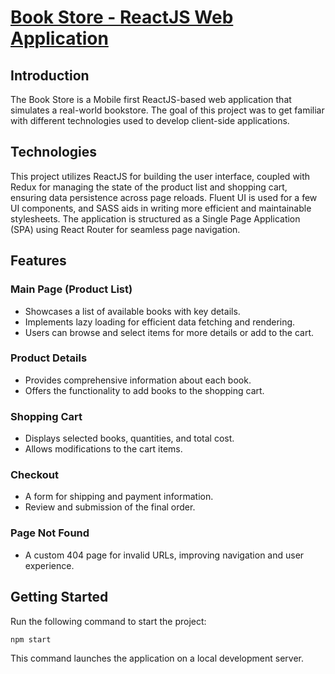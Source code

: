 
# [Book Store - ReactJS Web Application](https://book-store-vytautas-sablinskas.vercel.app/)

## Introduction

The Book Store is a Mobile first ReactJS-based web application that simulates a real-world bookstore. The goal of this project was to get familiar with different technologies used to develop client-side applications.

## Technologies

This project utilizes ReactJS for building the user interface, coupled with Redux for managing the state of the product list and shopping cart, ensuring data persistence across page reloads. Fluent UI is used for a few UI components, and SASS aids in writing more efficient and maintainable stylesheets. The application is structured as a Single Page Application (SPA) using React Router for seamless page navigation.

## Features

### Main Page (Product List)
- Showcases a list of available books with key details.
- Implements lazy loading for efficient data fetching and rendering.
- Users can browse and select items for more details or add to the cart.

### Product Details
- Provides comprehensive information about each book.
- Offers the functionality to add books to the shopping cart.

### Shopping Cart
- Displays selected books, quantities, and total cost.
- Allows modifications to the cart items.

### Checkout
- A form for shipping and payment information.
- Review and submission of the final order.

### Page Not Found
- A custom 404 page for invalid URLs, improving navigation and user experience.

## Getting Started
Run the following command to start the project:

```bash
npm start
```

This command launches the application on a local development server.
